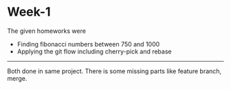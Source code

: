 # Week-1
The given homeworks were 
  - Finding fibonacci numbers between 750 and 1000
  - Applying the git flow including cherry-pick and rebase
 ---
Both done in same project. There is some missing parts like feature branch, merge.
